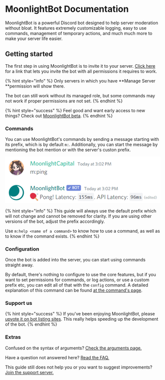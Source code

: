 # MoonlightBot Documentation

MoonlightBot is a powerful Discord bot designed to help server moderation without bloat. It features extremely customizable logging, easy to use commands, management of temporary actions, and much much more to make your server life easier.

## Getting started

The first step in using MoonlightBot is to invite it to your server. [Click here](https://discordapp.com/api/oauth2/authorize?client\_id=314110696071888896\&permissions=470133958\&scope=bot) for a link that lets you invite the bot with all permissions it requires to work.

{% hint style="info" %}
Only servers in which you have **Manage Server **permission will show there.

The bot can still work without its managed role, but some commands may not work if proper permissions are not set.
{% endhint %}

{% hint style="success" %}
Feel good and want early access to new things? Check out [MoonlightBot beta](versions-of-the-bot/beta.md).
{% endhint %}

### Commands

You can use MoonlightBot's commands by sending a message starting with its prefix, which is by default `m:`. Additionally, you can start the message by mentioning the bot mention or with the server's custon prefix.

![An example of a command](<.gitbook/assets/immagine (13).png>)

{% hint style="info" %}
This guide will always use the default prefix which will not change and cannot be removed for clarity. If you are using other versions of the bot, adjust the prefix accordingly.

Use `m:help <name of a command>` to know how to use a command, as well as to know if the command exists.
{% endhint %}

### Configuration

Once the bot is added into the server, you can start using commands straight away.

By default, there's nothing to configure to use the core features, but if you want to set permissions for commands, or log actions, or use a custom prefix etc, you can edit all of that with the `config` command. A detailed explanation of this command can be found [at the command's page](admin-commands/config/).

### Support us

{% hint style="success" %}
If you've been enjoying MoonlightBot, please [upvote it on bot listing sites](support/upvote-moonlightbot.md). This really helps speeding up the development of the bot.
{% endhint %}

### Extras

Confused on the syntax of arguments? [Check the arguments page.](start-up/arguments.md)

Have a question not answered here? [Read the FAQ.](start-up/faqs.md)

This guide still does not help you or you want to suggest improvements? [Join the support server.](https://discord.gg/hNQWVVC)
